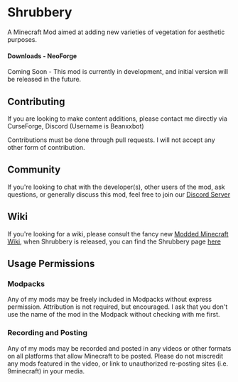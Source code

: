 # Shrubbery
A Minecraft Mod aimed at adding new varieties of vegetation for aesthetic purposes.

#### Downloads - NeoForge

Coming Soon - This mod is currently in development, and initial version will be released in the future.

## Contributing

If you are looking to make content additions, please contact me directly via CurseForge, Discord (Username is Beanxxbot)

Contributions must be done through pull requests. I will not accept any other form of contribution.

## Community

If you're looking to chat with the developer(s), other users of the mod, ask questions, or generally discuss this mod, feel free to join our [Discord Server](https://discord.gg/juqD5hbD9B)

## Wiki

If you're looking for a wiki, please consult the fancy new [Modded Minecraft Wiki](https://moddedmc.org), when Shrubbery is released, you can find the Shrubbery page [here](https://moddedmc.org/en/mod/shrubbery)

## Usage Permissions

### Modpacks

Any of my mods may be freely included in Modpacks without express permission. Attribution is not required, but encouraged. I ask that you don't use the name of the mod in the Modpack without checking with me first.

### Recording and Posting

Any of my mods may be recorded and posted in any videos or other formats on all platforms that allow Minecraft to be posted. Please do not miscredit any mods featured in the video, or link to unauthorized re-posting sites (i.e. 9minecraft) in your media.
